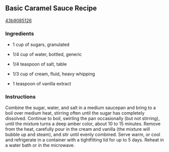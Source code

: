 ## Basic Caramel Sauce Recipe

[43b9085126](http://www.chowhound.com/recipes/basic-caramel-sauce-28706)

### Ingredients

 - 1 cup of sugars, granulated

 - 1/4 cup of water, bottled, generic

 - 1/4 teaspoon of salt, table

 - 1/3 cup of cream, fluid, heavy whipping

 - 1 teaspoon of vanilla extract

### Instructions

Combine the sugar, water, and salt in a medium saucepan and bring to a boil over medium heat, stirring often until the sugar has completely dissolved. Continue to boil, swirling the pan occasionally (but not stirring), until the mixture turns a deep amber color, about 10 to 15 minutes. Remove from the heat, carefully pour in the cream and vanilla (the mixture will bubble up and steam), and stir until evenly combined. Serve warm, or cool and refrigerate in a container with a tightfitting lid for up to 5 days. Reheat in a water bath or in the microwave.